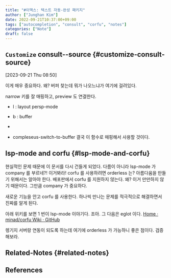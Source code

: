 ```yaml
---
title: "#이맥스: 텍스트 자동-완성 패키지"
author: ["Junghan Kim"]
date: 2022-09-21T10:37:00+09:00
tags: ["autocompletion", "consult", "corfu", "notes"]
categories: ["Note"]
draft: false
---
```


## `Customize` consult--source {#customize-consult-source}

<span class="timestamp-wrapper"><span class="timestamp">[2023-09-21 Thu 08:50]</span></span>

이게 매우 중요하다. 왜? 버퍼 찾는데 뭐가 나오느냐가 여기에 걸려있다.

narrow 키를 잘 매핑하고, preview 도 연결한다.

-   l : layout persp-mode
-   b : buffer
-


-   compleseus-switch-to-buffer 결국 이 함수로 매핑해서 사용할 것이다.


## lsp-mode and corfu {#lsp-mode-and-corfu}

현실적인 문제 때문에 이 문서를 다시 건들게 되었다. 다름이 아니라 lsp-mode 가 company 를 부르네?! 이거봐라! corfu 를 사용하려면 orderless 는? 아름다움을 만들기 위해서는 알아야 한다. 배포판에서 corfu 를 지원하지 않는다. 왜? 이거 만만하지 않기 때문이다. 그만큼 company 가 중요하다.

새로운 기능을 안고 corfu 를 사용한다. 하나씩 만나는 문제를 적극적으로 해결하면서 진짜를 알게 된다.

아래 위키를 보면 1 번이 lsp-mode 이야기다. 조아. 그 다음은 eglot 이다. [Home · minad/corfu Wiki · GitHub](https://github.com/minad/corfu/wiki#basic-example-configuration-with-orderless)

렝기지 서버랑 연동이 되도록 하는데 여기에 orderless 가 가능하니 좋은 점이다. 검증해보라.


## Related-Notes {#related-notes}

## References

<style>.csl-entry{text-indent: -1.5em; margin-left: 1.5em;}</style><div class="csl-bib-body">
</div>
